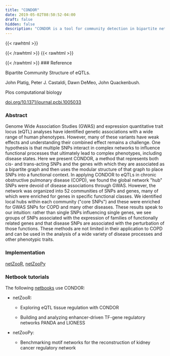```yaml
---
title: "CONDOR"
date: 2019-05-02T08:50:52-04:00
draft: false
hidden: false
description: "CONDOR is a tool for community detection in bipartite networks. Many community detection methods for unipartite networks are based on the concept of maximizing a modularity metric that compares the weight of edges within communities to the weight of edges between communities, prioritizing community assignments with higher values of the former relative to the latter. CONDOR extends this concept to bipartite networks by optimizing a bipartite version of modularity defined by Barber (2007). To enable bipartite community detection on large networks such gene regulatory networks, CONDOR uses a fast unipartite modularity maximization method on one of the two unipartite projections of the bipartite network. In Platig et al. (2016), CONDOR is applied to bipartite networks of single nucleotide polymorphisms (SNPs) and gene expression, where a network edge from a SNP node to a gene node is indicative of an association between the SNP and the gene expression level, commonly known as an expression quantitative trait locus (eQTL). Communities detected with CONDOR contained local hub nodes (core SNPs) enriched for association with disease, suggesting that functional eQTL relationships are encoded at the community level."
---
```


{{< rawhtml >}}
<script type='text/javascript' src='https://d1bxh8uas1mnw7.cloudfront.net/assets/embed.js'></script>
{{< /rawhtml >}}
{{< rawhtml >}}
<div data-badge-popover="right" data-badge-type="donut" data-doi="10.1371/journal.pcbi.1005033" data-hide-no-mentions="true" class="altmetric-embed"></div>
{{< /rawhtml >}}
### Reference

Bipartite Community Structure of eQTLs. 

John Platig, Peter J. Castaldi, Dawn DeMeo, John Quackenbush.

Plos computational biology

[doi.org/10.1371/journal.pcbi.1005033](https://pubmed.ncbi.nlm.nih.gov/27618581/)

### Abstract

Genome Wide Association Studies (GWAS) and expression quantitative trait locus (eQTL) analyses have identified genetic associations with a wide range of human phenotypes. However, many of these variants have weak effects and understanding their combined effect remains a challenge. One hypothesis is that multiple SNPs interact in complex networks to influence functional processes that ultimately lead to complex phenotypes, including disease states. Here we present CONDOR, a method that represents both cis- and trans-acting SNPs and the genes with which they are associated as a bipartite graph and then uses the modular structure of that graph to place SNPs into a functional context. In applying CONDOR to eQTLs in chronic obstructive pulmonary disease (COPD), we found the global network "hub" SNPs were devoid of disease associations through GWAS. However, the network was organized into 52 communities of SNPs and genes, many of which were enriched for genes in specific functional classes. We identified local hubs within each community ("core SNPs") and these were enriched for GWAS SNPs for COPD and many other diseases. These results speak to our intuition: rather than single SNPs influencing single genes, we see groups of SNPs associated with the expression of families of functionally related genes and that disease SNPs are associated with the perturbation of those functions. These methods are not limited in their application to COPD and can be used in the analysis of a wide variety of disease processes and other phenotypic traits.

### Implementation

[netZooR](https://github.com/netZoo/netZooR), [netZooPy](https://github.com/netZoo/netZooPy)

### Netbook tutorials

The following [netbooks](http://netbooks.networkmedicine.org) use CONDOR:

- netZooR:

	- Exploring eQTL tissue regulation with CONDOR

	- Building and analyzing enhancer-driven TF-gene regulatory networks PANDA and LIONESS

- netZooPy:

	- Benchmarking motif networks for the reconstruction of kidney cancer regulatory network
